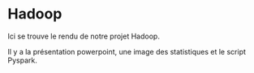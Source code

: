 # Hadoop

Ici se trouve le rendu de notre projet Hadoop. 

Il y a la présentation powerpoint, une image des statistiques et le script Pyspark. 

